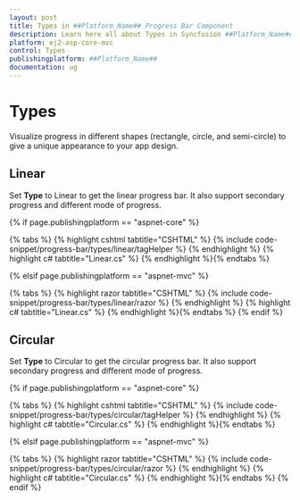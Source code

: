 ```yaml
---
layout: post
title: Types in ##Platform_Name## Progress Bar Component
description: Learn here all about Types in Syncfusion ##Platform_Name## Progress Bar component and more.
platform: ej2-asp-core-mvc
control: Types
publishingplatform: ##Platform_Name##
documentation: ug
---
```



# Types

Visualize progress in different shapes (rectangle, circle, and semi-circle) to give a unique appearance to your app design.

## Linear

<!-- markdownlint-disable MD033 -->

Set **Type** to Linear to get the linear progress bar. It also support secondary progress and different mode of progress.

{% if page.publishingplatform == "aspnet-core" %}

{% tabs %}
{% highlight cshtml tabtitle="CSHTML" %}
{% include code-snippet/progress-bar/types/linear/tagHelper %}
{% endhighlight %}
{% highlight c# tabtitle="Linear.cs" %}
{% endhighlight %}{% endtabs %}

{% elsif page.publishingplatform == "aspnet-mvc" %}

{% tabs %}
{% highlight razor tabtitle="CSHTML" %}
{% include code-snippet/progress-bar/types/linear/razor %}
{% endhighlight %}
{% highlight c# tabtitle="Linear.cs" %}
{% endhighlight %}{% endtabs %}
{% endif %}



## Circular

Set **Type** to Circular to get the circular progress bar. It also support secondary progress and different mode of progress.

{% if page.publishingplatform == "aspnet-core" %}

{% tabs %}
{% highlight cshtml tabtitle="CSHTML" %}
{% include code-snippet/progress-bar/types/circular/tagHelper %}
{% endhighlight %}
{% highlight c# tabtitle="Circular.cs" %}
{% endhighlight %}{% endtabs %}

{% elsif page.publishingplatform == "aspnet-mvc" %}

{% tabs %}
{% highlight razor tabtitle="CSHTML" %}
{% include code-snippet/progress-bar/types/circular/razor %}
{% endhighlight %}
{% highlight c# tabtitle="Circular.cs" %}
{% endhighlight %}{% endtabs %}
{% endif %}


